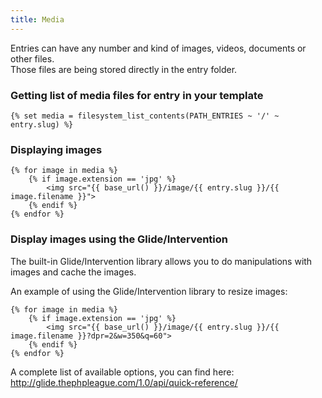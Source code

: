 ```yaml
---
title: Media
---
```


Entries can have any number and kind of images, videos, documents or other files.  
Those files are being stored directly in the entry folder.

### Getting list of media files for entry in your template

    {% set media = filesystem_list_contents(PATH_ENTRIES ~ '/' ~ entry.slug) %}
    

### Displaying images

    {% for image in media %}
        {% if image.extension == 'jpg' %}
            <img src="{{ base_url() }}/image/{{ entry.slug }}/{{ image.filename }}">
        {% endif %}
    {% endfor %}
    

### Display images using the Glide/Intervention

The built-in Glide/Intervention library allows you to do manipulations with images and cache the images.

An example of using the Glide/Intervention library to resize images:

    {% for image in media %}
        {% if image.extension == 'jpg' %}
            <img src="{{ base_url() }}/image/{{ entry.slug }}/{{ image.filename }}?dpr=2&w=350&q=60">
        {% endif %}
    {% endfor %}
    

A complete list of available options, you can find here: <http://glide.thephpleague.com/1.0/api/quick-reference/>